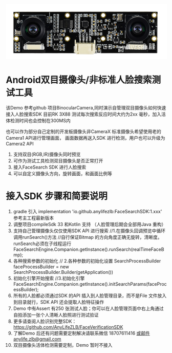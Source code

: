 
![输入图片说明](app/src/main/res/drawable/image.png)


# Android双目摄像头/非标准人脸搜索测试工具
该Demo 参考github 项目BinocularCamera,同时演示自管理双目摄像头如何快速接入人脸搜索SDK
目前RK 3X88 测试每次搜索反应时间大约为2xx 毫秒，加入活体检测时间也会控制在300MS内

也可以作为部分自己定制的开发板摄像头非CameraX 标准摄像头希望使用老的Camera1 API进行管理画面，
画面数据再送入SDK 进行检测，用户也可以升级为Camera2 API

1. 支持双目(RGB,IR)摄像头同时预览
2. 可作为测试工具检测双目摄像头是否正常打开
3. 接入FaceSearch SDK 进行人脸搜索
4. 可以自定义摄像头方向，旋转画面，和画面比例等

# 接入SDK 步骤和简要说明

1. gradle 引入 implementation 'io.github.anylifezlb:FaceSearchSDK:1.xxx' 参考主工程最新版本
2. 调整项目compileSdk 33 和Kotlin 支持 （人脸管理后期会全部用Java 重构）
3. 支持自己管理摄像头仅仅使用SDK API 进行搜索
   //1.在摄像头回调预览中循环调用runSearch()方法
   //自行保证Bitmap 的方向角度正确无旋转，清晰度。runSearch必须在子线程运行
   FaceSearchEngine.Companion.getInstance().runSearch(realTimeFaceBmp);
4. 各种搜索参数的初始化
   // 2.各种参数的初始化设置
   SearchProcessBuilder faceProcessBuilder = new SearchProcessBuilder.Builder(getApplication())
5. 初始化引擎开始搜索
   //3.初始化引擎
   FaceSearchEngine.Companion.getInstance().initSearchParams(faceProcessBuilder);
6. 所有的人脸都必须通过SDK 的API 插入到人脸管理目录，而不是File 文件放入到目录就行，SDK API 还会提取人脸特征操作
7. Demo 中有Assert 有250 张测试人脸；你可以在人脸管理页面中右上角通过自拍添加一张个人清晰人脸照进行测试验证
8. 更多请查阅人脸识别完整SDK：https://github.com/AnyLifeZLB/FaceVerificationSDK
9. 了解Demo 后还有问题需要定制解决请联系微信 18707611416 或邮件anylife.zlb@gmail.com
10. 双目摄像头活体检测需要定制，Demo 暂时不接入
